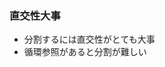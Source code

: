 ### 直交性大事

* 分割するには直交性がとても大事
* 循環参照があると分割が難しい

<!-- 図が欲しいかも -->

<!--
* 循環参照があると、両方共ついてくることを説明
* 参照が一方向だと、片方だけ引っこ抜ける
  - テストドライバーから呼び出せるようになる
* 依存関係の逆転を使うと、別の方向に引っこ抜ける
  - スタブが使えるようになる
-->
